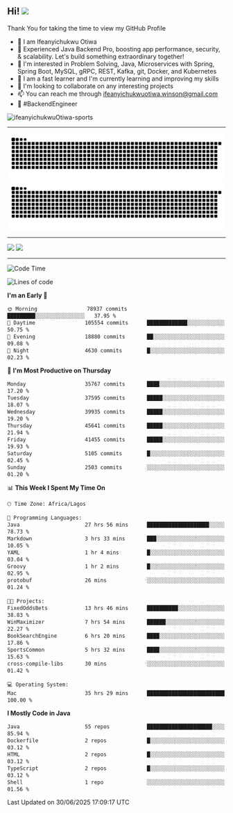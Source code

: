 <!-- BLOG-POST-LIST:START --><!-- BLOG-POST-LIST:END -->

## Hi! <img src="https://media.giphy.com/media/hvRJCLFzcasrR4ia7z/giphy.gif" width="4%"> 

Thank You for taking the time to view my GitHub Profile

- 👋 I am Ifeanyichukwu Otiwa
- 🚀 Experienced Java Backend Pro, boosting app performance, security, & scalability. Let's build something extraordinary together!
- 👀 I'm interested in Problem Solving, Java, Microservices with Spring, Spring Boot, MySQL, gRPC, REST, Kafka, git, Docker, and Kubernetes
- 🌱 I am a fast learner and I'm currently learning and improving my skills
- 💞️ I'm looking to collaborate on any interesting projects
- 📫 You can reach me through ifeanyichukwuotiwa.winson@gmail.com
- 🚀 #BackendEngineer

<p align="left" marginTop="10px"> <img src="https://komarev.com/ghpvc/?username=ifeanyichukwuOtiwa-sports&label=Profile%20views&color=0e75b6&style=for-the-badge" alt="ifeanyichukwuOtiwa-sports" /> </p>

***

<!--🐍📈SNAKEGRAPH / 🌐WEBSITE: https://github.com/Platane/snk -->
![github contribution grid snake animation](https://raw.githubusercontent.com/ifeanyichukwuOtiwa-sports/ifeanyichukwuOtiwa-sports/output/github-contribution-grid-snake-dark.svg#gh-dark-mode-only)![github contribution grid snake animation](https://raw.githubusercontent.com/ifeanyichukwuOtiwa-sports/ifeanyichukwuOtiwa-sports/output/github-contribution-grid-snake.svg#gh-light-mode-only)

***

<p float="left">
  <img float="left" src="https://github-readme-stats.vercel.app/api?username=ifeanyichukwuOtiwa-sports&count_private=true&include_all_commits=true&theme=react&show_icons=true" />
  <img float="right" src="https://github-readme-stats.vercel.app/api/top-langs/?username=ifeanyichukwuOtiwa-sports&layout=compact&show_icons=true&theme=react" /> 
</p>

***



<!--START_SECTION:waka-->
![Code Time](http://img.shields.io/badge/Code%20Time-3%2C903%20hrs%2059%20mins-blue)

![Lines of code](https://img.shields.io/badge/From%20Hello%20World%20I%27ve%20Written-55.7%20million%20lines%20of%20code-blue)

**I'm an Early 🐤** 

```text
🌞 Morning                78937 commits       █████████░░░░░░░░░░░░░░░░   37.95 % 
🌆 Daytime                105554 commits      █████████████░░░░░░░░░░░░   50.75 % 
🌃 Evening                18880 commits       ██░░░░░░░░░░░░░░░░░░░░░░░   09.08 % 
🌙 Night                  4630 commits        █░░░░░░░░░░░░░░░░░░░░░░░░   02.23 % 
```
📅 **I'm Most Productive on Thursday** 

```text
Monday                   35767 commits       ████░░░░░░░░░░░░░░░░░░░░░   17.20 % 
Tuesday                  37595 commits       █████░░░░░░░░░░░░░░░░░░░░   18.07 % 
Wednesday                39935 commits       █████░░░░░░░░░░░░░░░░░░░░   19.20 % 
Thursday                 45641 commits       █████░░░░░░░░░░░░░░░░░░░░   21.94 % 
Friday                   41455 commits       █████░░░░░░░░░░░░░░░░░░░░   19.93 % 
Saturday                 5105 commits        █░░░░░░░░░░░░░░░░░░░░░░░░   02.45 % 
Sunday                   2503 commits        ░░░░░░░░░░░░░░░░░░░░░░░░░   01.20 % 
```


📊 **This Week I Spent My Time On** 

```text
🕑︎ Time Zone: Africa/Lagos

💬 Programming Languages: 
Java                     27 hrs 56 mins      ████████████████████░░░░░   78.73 % 
Markdown                 3 hrs 33 mins       ███░░░░░░░░░░░░░░░░░░░░░░   10.05 % 
YAML                     1 hr 4 mins         █░░░░░░░░░░░░░░░░░░░░░░░░   03.04 % 
Groovy                   1 hr 2 mins         █░░░░░░░░░░░░░░░░░░░░░░░░   02.95 % 
protobuf                 26 mins             ░░░░░░░░░░░░░░░░░░░░░░░░░   01.24 % 

🐱‍💻 Projects: 
FixedOddsBets            13 hrs 46 mins      ██████████░░░░░░░░░░░░░░░   38.83 % 
WinMaximizer             7 hrs 54 mins       ██████░░░░░░░░░░░░░░░░░░░   22.27 % 
BookSearchEngine         6 hrs 20 mins       ████░░░░░░░░░░░░░░░░░░░░░   17.86 % 
SportsCommon             5 hrs 32 mins       ████░░░░░░░░░░░░░░░░░░░░░   15.63 % 
cross-compile-libs       30 mins             ░░░░░░░░░░░░░░░░░░░░░░░░░   01.42 % 

💻 Operating System: 
Mac                      35 hrs 29 mins      █████████████████████████   100.00 % 
```

**I Mostly Code in Java** 

```text
Java                     55 repos            █████████████████████░░░░   85.94 % 
Dockerfile               2 repos             █░░░░░░░░░░░░░░░░░░░░░░░░   03.12 % 
HTML                     2 repos             █░░░░░░░░░░░░░░░░░░░░░░░░   03.12 % 
TypeScript               2 repos             █░░░░░░░░░░░░░░░░░░░░░░░░   03.12 % 
Shell                    1 repo              ░░░░░░░░░░░░░░░░░░░░░░░░░   01.56 % 
```




 Last Updated on 30/06/2025 17:09:17 UTC
<!--END_SECTION:waka-->

<!--
<p align="center">
![trophy](https://github-profile-trophy.vercel.app/?username=ifeanyichukwuOtiwa-sports&theme=onedark) (https://github.com/ryo-ma/github-profile-trophy)
</p>
-->

<!---
ifeanyi-otiwa/ifeanyi-otiwa is a ✨ special ✨ repository because its `README.md` (this file) appears on your GitHub profile.
You can click the Preview link to take a look at your changes.
--->
